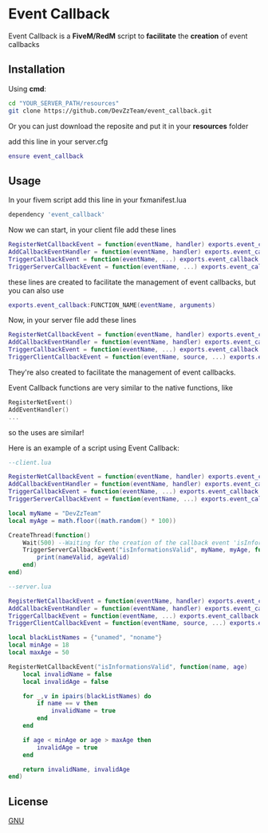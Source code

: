 # Event Callback

Event Callback is a **FiveM/RedM** script to **facilitate** the **creation** of event callbacks

## Installation

Using **cmd**:
```bash
cd "YOUR_SERVER_PATH/resources"
git clone https://github.com/DevZzTeam/event_callback.git
```
Or you can just download the reposite and put it in your **resources** folder

add this line in your server.cfg
```lua
ensure event_callback
```

## Usage
In your fivem script add this line in your fxmanifest.lua
```lua
dependency 'event_callback'
```
Now we can start, in your client file add these lines
```lua
RegisterNetCallbackEvent = function(eventName, handler) exports.event_callback:RegisterNetCallbackEvent(eventName, handler) end
AddCallbackEventHandler = function(eventName, handler) exports.event_callback:AddCallbackEventHandler(eventName, handler) end
TriggerCallbackEvent = function(eventName, ...) exports.event_callback:TriggerCallbackEvent(eventName, ...) end
TriggerServerCallbackEvent = function(eventName, ...) exports.event_callback:TriggerServerCallbackEvent(eventName, ...) end
```
these lines are created to facilitate the management of event callbacks, but you can also use
```lua
exports.event_callback:FUNCTION_NAME(eventName, arguments)
```
Now, in your server file add these lines
```lua
RegisterNetCallbackEvent = function(eventName, handler) exports.event_callback:RegisterNetCallbackEvent(eventName, handler) end
AddCallbackEventHandler = function(eventName, handler) exports.event_callback:AddCallbackEventHandler(eventName, handler) end
TriggerCallbackEvent = function(eventName, ...) exports.event_callback:TriggerCallbackEvent(eventName, ...) end
TriggerClientCallbackEvent = function(eventName, source, ...) exports.event_callback:TriggerClientCallbackEvent(eventName, source, ...) end
```
They're also created to facilitate the management of event callbacks.

Event Callback functions are very similar to the native functions, like
```lua
RegisterNetEvent()
AddEventHandler()
...
```
so the uses are similar!

Here is an example of a script using Event Callback:
```lua
--client.lua

RegisterNetCallbackEvent = function(eventName, handler) exports.event_callback:RegisterNetCallbackEvent(eventName, handler) end
AddCallbackEventHandler = function(eventName, handler) exports.event_callback:AddCallbackEventHandler(eventName, handler) end
TriggerCallbackEvent = function(eventName, ...) exports.event_callback:TriggerCallbackEvent(eventName, ...) end
TriggerServerCallbackEvent = function(eventName, ...) exports.event_callback:TriggerServerCallbackEvent(eventName, ...) end

local myName = "DevZzTeam"
local myAge = math.floor((math.random() * 100))

CreateThread(function()
    Wait(500) --Waiting for the creation of the callback event 'isInformationsValid' (on the server-side)
    TriggerServerCallbackEvent("isInformationsValid", myName, myAge, function(nameValid, ageValid)
        print(nameValid, ageValid)
    end)
end)
```
```lua
--server.lua

RegisterNetCallbackEvent = function(eventName, handler) exports.event_callback:RegisterNetCallbackEvent(eventName, handler) end
AddCallbackEventHandler = function(eventName, handler) exports.event_callback:AddCallbackEventHandler(eventName, handler) end
TriggerCallbackEvent = function(eventName, ...) exports.event_callback:TriggerCallbackEvent(eventName, ...) end
TriggerClientCallbackEvent = function(eventName, source, ...) exports.event_callback:TriggerClientCallbackEvent(eventName, source, ...) end

local blackListNames = {"unamed", "noname"}
local minAge = 18
local maxAge = 50

RegisterNetCallbackEvent("isInformationsValid", function(name, age)
    local invalidName = false
    local invalidAge = false

    for _,v in ipairs(blackListNames) do
        if name == v then
            invalidName = true
        end
    end

    if age < minAge or age > maxAge then
        invalidAge = true
    end

    return invalidName, invalidAge
end)
```

## License

[GNU](https://choosealicense.com/licenses/gpl-3.0/)
